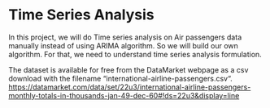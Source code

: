 # Time Series Analysis 
In this project, we will do Time series analysis on Air passengers data manually instead of using ARIMA algorithm. So we will build our own algorithm. For that, we need to understand time series analysis formulation.

The dataset is available for free from the DataMarket webpage as a csv download with the filename “international-airline-passengers.csv“. https://datamarket.com/data/set/22u3/international-airline-passengers-monthly-totals-in-thousands-jan-49-dec-60#!ds=22u3&display=line
